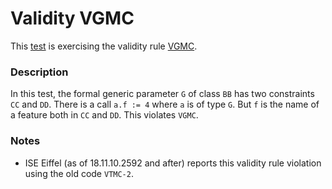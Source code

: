 # Validity VGMC

This [test](.) is exercising the validity rule [VGMC](../Readme.md).

### Description

In this test, the formal generic parameter `G` of class `BB` has two constraints `CC` and `DD`. There is a call `a.f := 4` where `a` is of type `G`. But `f` is the name of a feature both in `CC` and `DD`. This violates `VGMC`.

### Notes

* ISE Eiffel (as of 18.11.10.2592 and after) reports this validity rule violation using the old code `VTMC-2`.
